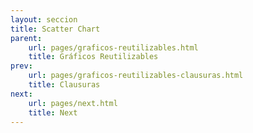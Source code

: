 ```yaml
---
layout: seccion
title: Scatter Chart
parent:
    url: pages/graficos-reutilizables.html
    title: Gráficos Reutilizables
prev:
    url: pages/graficos-reutilizables-clausuras.html
    title: Clausuras
next:
    url: pages/next.html
    title: Next
---
```


<div>
    <style>
            .axis path, line {
                fill: none;
                stroke: black;
                stroke-width: 1px;
            }

            .axis text {
                fill: black;
                font-size: 11px;
            }

            .node-highlight{
                fill: #fff;
                cursor: default
            }
    </style>
</div>

Vamos a usar la estructura de gráficos reusables con el código del scatter plot creado antes. Definimos los datos nuevamente.

<div class="runnable" id="code-a01">
var datosA = [
    {nombre: 'Manzana',     color: '#ff0000',  calorias: 52,   grasa: 0.2,  proteinas: 0.3,   azucar: 14},
    {nombre: 'Hamburguesa', color: '#993300',  calorias: 295,  grasa: 14,   proteinas: 17,    azucar: 24},
    {nombre: 'Pizza',       color: '#cc9900',  calorias: 266,  grasa: 10,   proteinas: 11,    azucar: 33},
    {nombre: 'Palta',       color: '#004400',  calorias: 160,  grasa: 15,   proteinas:  2,    azucar: 9},
    {nombre:'Platano',      color:'#ffcc00',   calorias: 89,   grasa: 0.3,  proteinas: 1.1,   azucar: 23},
    {nombre:'Nuez',         color:'#cc6600',   calorias: 576,  grasa: 49,   proteinas: 21,    azucar: 22},
    {nombre:'Almendra',     color:'#660033',   calorias: 576,  grasa: 49,   proteinas: 21,    azucar: 22},
    {nombre:'Pollo',        color:'#cc9900',   calorias: 219,  grasa: 12,   proteinas: 27,    azucar: 0},
    {nombre:'Pavo',         color:'#ffcc33',   calorias: 111,  grasa: 0.7,  proteinas: 25,    azucar: 0.1},
    {nombre:'Baggel',       color:'#cc9966',   calorias: 250,  grasa: 1.5,  proteinas: 10,    azucar: 49},
    {nombre:'Brocoli',      color:'#00bb00',   calorias: 34,   grasa: 0.4,  proteinas: 2.8,   azucar: 7},
    {nombre:'Pan',          color:'#cc6633',   calorias: 289,  grasa: 1.8,  proteinas: 12,    azucar: 56},
    {nombre:'Papas fritas', color:'#ffcc00',   calorias: 536,  grasa: 35,   proteinas: 7,     azucar: 53},
    {nombre:'Vino',         color:'#660066',   calorias: 83,   grasa: 0,    proteinas: 0.1,   azucar: 2.7},
    {nombre:'Uva',          color:'#66cc66',   calorias: 67,   grasa: 0.4,  proteinas: 0.6,   azucar: 17},
    {nombre:'Granola',      color:'#ff9900',   calorias: 471,  grasa: 20,   proteinas: 10,    azucar: 64},
    {nombre:'Zanahoria',    color:'#ff3300',   calorias: 41,   grasa: 0.2,  proteinas: 0.9,   azucar: 10},
    {nombre:'Tomate',       color:'#ff0000',   calorias: 18,   grasa: 3.9,  proteinas: 0.9,   azucar: 3.9},
    {nombre:'Naranja',      color:'#ff6600',   calorias: 47,   grasa: 0.1,  proteinas: 0.9,   azucar: 12},
    {nombre:'Pera',         color:'#00ff00',   calorias: 57,   grasa: 0.1,  proteinas: 0.4,   azucar: 15},
    {nombre:'Nutella',      color:'#550000',   calorias: 500,  grasa: 27,   proteinas: 5,     azucar: 50},
    {nombre:'Arroz',        color:'#ffffcc',   calorias: 111,  grasa: 0.9,  proteinas: 2.6,   azucar: 23},
    {nombre:'Chocolate',    color:'#330000',   calorias: 546,  grasa: 31,   proteinas: 4.9,   azucar: 61},
    {nombre:'Rabano',       color:'#cc0033',   calorias: 16,   grasa: 0.1,  proteinas: 0.7,   azucar: 3.4},
    {nombre:'Soya',         color:'#004400',   calorias: 446,  grasa: 20,   proteinas: 36,    azucar: 30},
    {nombre:'Aceite',       color:'#007700',   calorias: 884,  grasa: 100,  proteinas: 0,     azucar: 0},
    {nombre:'Leche',        color:'#eeeeee',   calorias: 42,   grasa: 1,    proteinas: 3.4,   azucar: 5},
    {nombre:'Queso',        color:'#ffff00',   calorias: 371,  grasa: 32,   proteinas: 18,    azucar: 3.7},
    {nombre:'Pan Pita',     color:'#660033',   calorias: 275,  grasa: 1.2,  proteinas: 9,     azucar: 56},
    {nombre:'Vacuno',       color:'#660000',   calorias: 250,  grasa: 15,   proteinas: 26,    azucar: 0},
    {nombre:'Zapayo',       color:'#ff6600',   calorias: 26,   grasa: 0.1,   proteinas: 1,    azucar: 6},
    {nombre:'Piña',         color:'#ffff99',   calorias: 50,   grasa: 0.1,   proteinas: 0.5,  azucar: 13},
    {nombre:'Coco',         color:'#ffffcc',   calorias: 354,  grasa: 33,    proteinas: 3.3,  azucar: 15}
];
</div>
<script>codeBlock().editor('#code-a01').init();</script>

Creamos la estructura básica de los gráficos reutilizables.

<div class="runnable" id="code-a02">
function scatterChart() {

    // Atributos del grafico
    var width  = 600,
        height = 400;

    // Creación y actualización del grafico
    function chart(selection) {
        selection.each(function(data) {

        });
    }

    // Funciones de configuración

    chart.width = function(newWidth) {
        if (!arguments.length) { return width; }
        width = newWidth;
        return chart;
    };

    return chart;
}
</div>
<script>codeBlock().editor('#code-a02').init();</script>

Ahora, agregamos los valores de configuración al gráfico y reemplazamos el contenido de la función `chart` con el código de creación del scatter plot.

<div class="runnable" id="code-a03">
function scatterChart() {

    // Atributos por defecto del gráfico
    var width     = 800,
        height    = 300,
        margin    = {top: 30, right: 20, bottom: 20, left: 40},
        maxRadius = 20,
        duration  = 1e3,
        x         = function(d) { return d.x; },
        y         = function(d) { return d.y; },
        r         = function(d) { return d.z; };

    // Creación y actualización del grafico
    function chart(selection) {
        selection.each(function(data) {

            var div = d3.select(this),
                svg = div.selectAll('svg').data([data]);

            var svgEnter = svg.enter().append('svg');

            // Setup SVG
            svgEnter
                .attr('width', width)
                .attr('height', height);

            svgEnter.append('g').attr('class', 'chart');
            svgEnter.append('g').attr('class', 'axis xaxis');
            svgEnter.append('g').attr('class', 'axis yaxis');

            // Update groups
            var gchart = svg.selectAll('g.chart').data([data]),
                gxaxis = svg.selectAll('g.xaxis').data([data]),
                gyaxis = svg.selectAll('g.yaxis').data([data]);

            svg.attr('width', width).attr('height', height);

            gchart.attr('transform', 'translate(' + margin.left + ',' + margin.top + ')');
            gyaxis.attr('transform', 'translate(' + margin.left + ',' + margin.top + ')');
            gxaxis.attr('transform', 'translate(' + margin.left + ',' + (height - margin.bottom) + ')');

            // Escalas
            var xScale = d3.scale.linear()
                .domain([0, d3.max(data, x)])
                .range([0, width - margin.left - margin.right]);

            var yScale = d3.scale.linear()
                .domain([0, d3.max(data, y)])
                .range([height - margin.top - margin.bottom, 0]);

            var rScale = d3.scale.sqrt()
                .domain([0, d3.max(data, r)])
                .range([5, maxRadius]);

            // Axis
            var xAxis = d3.svg.axis()
                .scale(xScale)
                .orient('bottom');

            gxaxis.call(xAxis);

            var yAxis = d3.svg.axis()
                .scale(yScale)
                .orient('left');

            gyaxis.call(yAxis);

            // Circles
            var circles = gchart.selectAll('circle.bubble').data(data);

            circles.enter().append('circle')
                .attr('class', 'bubble')
                .attr('cx', function(d) { return xScale(x(d)); })
                .attr('cy', function(d) { return yScale(y(d)); })
                .attr('fill', function(d) {return d.color})
                .attr('opacity', 0.7)
                .attr('stroke', 'black')
                .attr('stroke-width','1')
                .on('mouseover', function(d) { d3.select(this).classed('node-highlight', true); })
                .on('mouseout', function(d) { d3.select(this).classed('node-highlight', false); });

            circles.transition().duration(duration)
                .attr('r', function(d) { return rScale(r(d)); })
                .attr('cx', function(d) { return xScale(x(d)); })
                .attr('cy', function(d) { return yScale(y(d)); });

            circles.exit().transition().duration(duration)
                .attr('r', 0);

            // END COPY PASTE

        });
    }

    // Funciones de configuración

    chart.height = function(value) {
        if (!arguments.length) { return height; }
        height = value;
        return chart;
    };

    chart.width = function(value) {
        if (!arguments.length) { return width; }
        width = value;
        return chart;
    };

    chart.margin = function(value) {
        if (!arguments.length) { return margin; }
        margin = value;
        return chart;
    };

    chart.x = function(value) {
        if (!arguments.length) { return x; }
        x = value;
        return chart;
    };

    chart.y = function(value) {
        if (!arguments.length) { return y; }
        y = value;
        return chart;
    };

    chart.r = function(value) {
        if (!arguments.length) { return r; }
        r = value;
        return chart;
    };

    return chart;
}
</div>
<script>codeBlock().editor('#code-a03').init();</script>

### Usando el gráfico


<div class="runnable" id="code-a04">
    var scatter = scatterChart()
        .x(function(d) { return d.calorias; })
        .y(function(d) { return d.proteinas; })
        .r(function(d) { return d.grasa; })
        .width(300)
        .height(200);

    d3.select('#ejemplo-a04')
        .data([datosA])
        .call(scatter);
</div>
<script>codeBlock().editor('#code-a04').init();</script>

<div class="ejemplo">
    <div id="ejemplo-a04"></div>
</div>

y podemos hacer update

<div class="runnable" id="code-a05">
    var scatter = scatterChart()
        .x(function(d) { return d.grasa; })
        .y(function(d) { return d.proteinas; })
        .r(function(d) { return d.calorias; })
        .width(600)
        .height(150);

    d3.select('#ejemplo-a04')
        .data([datosA])
        .call(scatter);
</div>
<script>codeBlock().editor('#code-a05').init();</script>

